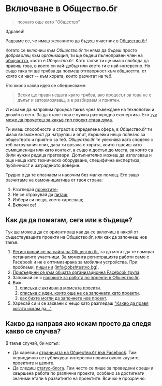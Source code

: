 # Включване в Общество.бг 
> познато още като "Общество"

Здравей!

Радваме се, че имаш желанието да бъдеш участник в
[Общество.бг](https://www.obshtestvo.bg)! 

Когато се включиш към *Общество.бг* ти няма да бъдеш просто *доброволец към
организация*, ти ще бъдеш пълноправен член на
[общността](https://www.facebook.com/groups/obshtestvo/members/), която е
*Общество.бг*. Като такъв ти ще имаш свобода да правиш това, в което си
най-добър или което ти е най-интересно. Но също така ти ще трябва да поемеш
отговорност към общността, от която си част -- към хората, които разчитат
на теб. 

Ето около каква идея се обединяваме:

> Всеки ще прави нещата както трябва, ако процесът за това не е дълъг и
> затормозяващ, а е разбираем и приятен.

И искаме да направим процеса такъв чрез въвеждане на технологии и дизайн в
него. За да стане това е нужна разнородна експертиза. Ето [тук може да
прочетеш за какъв тип проект става дума](rules.md#o-projects).

Ти имаш способности и страст в определена сфера, в *Общество.бг* ти имаш
възможност да натрупаш и опит, вършейки нещо полезно за обществото и
приятно за теб.  *Общество.бг* те улеснява като споделя с теб натрупания
опит, дава ти връзка с хората, които търсиш като съмишленици или като
контакт, а също и достъп до места, за които са били нужни редица преговори.
Допълнително можеш да използваш и още неща като техническо оборудване,
специфична експертиза, публичност и изграденото доверие.

Трудно е да те опознаем и насочим без малко помощ. Ето защо разчитаме на
самоинициатива от твоя страна:
1. Разгледай [проектите](todo);
1. Не се страхувай да [питаш](checklists/discuss.md#readme);
1. Избери си нещо, което харесваш;
1. Включи се!


## Как да да помагам, сега или в бъдеще?

Тук ще можеш да се ориентираш как да се включиш в някой от съществуващите
проекти на Общество.бг, или как да започнеш нов такъв.

1.  [Регистрирай се на сайта на
Общество.бг](https://www.obshtestvo.bg/join), за да могат да те намират
останалите участници. За момента регистрацията работи само с Facebook и не
е оптимизирана за мобилни устройства. При проблеми, [пиши
ни](mailto:info@obshtestvo.bg) (info@obshtestvo.bg).
2.  [Присъедини се към общата организационна Facebook
група](https://www.facebook.com/groups/obshtestvo).
3.  Запознай се с [насоките за работа по проекти в Общество.бг](rules.md).
4.  Виж:
    1. [списъка с активни в момента проекти](projects#readme).
    1. [списъка с идеи, които още не са започнати като
проекти](https://github.com/obshtestvo/guides/issues/3).
    1. [как бихте могли да започнете нов
проект](https://github.com/obshtestvo/guides/issues/2).
5. Харесай си и се захвани с нещо като разгледаш ["Какво да правя когато
искам да..."](checklists.md#readme)

## Какво да направя ако искам просто да следя какво се случва?

В такъв случай, би могъл:

-   Да харесаш [страницата на Общество.бг във
    Facebook](https://www.facebook.com/obshtestvo.bg).  Там периодично се
публикуват интересни новини около каузите, проектите и целите.
-   Да следиш [статус-блогa](https://status.obshtestvo.bg). Там често се
    пише за проведени срещи и свършена работа по различни проекти, особено
за достигнати значими етапи в развитието на проектите. Всичко е прозрачно.
